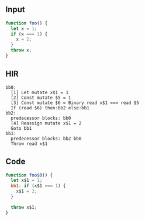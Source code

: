 
## Input

```javascript
function foo() {
  let x = 1;
  if (x === 1) {
    x = 2;
  }
  throw x;
}

```

## HIR

```
bb0:
  [1] Let mutate x$1 = 1
  [2] Const mutate $5 = 1
  [3] Const mutate $6 = Binary read x$1 === read $5
  If (read $6) then:bb2 else:bb1
bb2:
  predecessor blocks: bb0
  [4] Reassign mutate x$1 = 2
  Goto bb1
bb1:
  predecessor blocks: bb2 bb0
  Throw read x$1
```

## Code

```javascript
function foo$0() {
  let x$1 = 1;
  bb1: if (x$1 === 1) {
    x$1 = 2;
  }

  throw x$1;
}

```
      